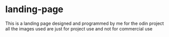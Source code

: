 # landing-page
This is a landing page designed and programmed by me for the odin project all the images used are just for project use and not for commercial use

